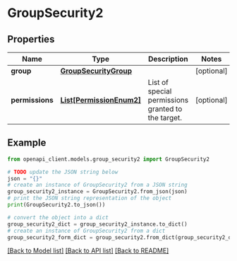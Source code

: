 # GroupSecurity2


## Properties

Name | Type | Description | Notes
------------ | ------------- | ------------- | -------------
**group** | [**GroupSecurityGroup**](GroupSecurityGroup.md) |  | [optional] 
**permissions** | [**List[PermissionEnum2]**](PermissionEnum2.md) | List of special permissions granted to the target. | [optional] 

## Example

```python
from openapi_client.models.group_security2 import GroupSecurity2

# TODO update the JSON string below
json = "{}"
# create an instance of GroupSecurity2 from a JSON string
group_security2_instance = GroupSecurity2.from_json(json)
# print the JSON string representation of the object
print(GroupSecurity2.to_json())

# convert the object into a dict
group_security2_dict = group_security2_instance.to_dict()
# create an instance of GroupSecurity2 from a dict
group_security2_form_dict = group_security2.from_dict(group_security2_dict)
```
[[Back to Model list]](../README.md#documentation-for-models) [[Back to API list]](../README.md#documentation-for-api-endpoints) [[Back to README]](../README.md)


